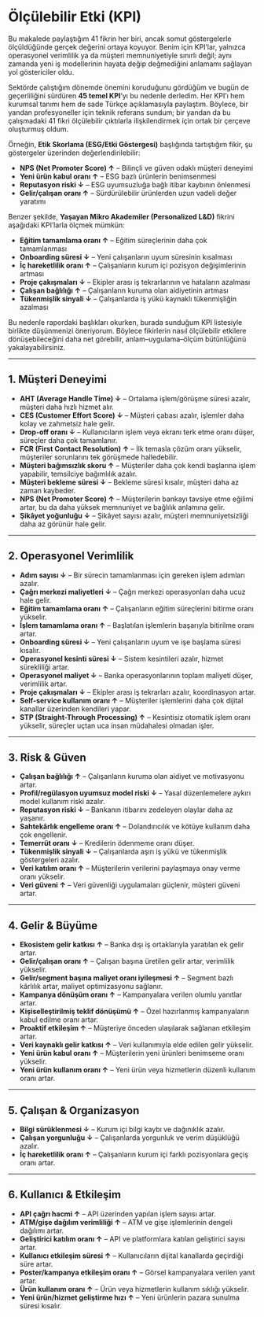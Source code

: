 # Ölçülebilir Etki (KPI)

Bu makalede paylaştığım 41 fikrin her biri, ancak somut göstergelerle ölçüldüğünde gerçek değerini ortaya koyuyor. Benim için KPI’lar, yalnızca operasyonel verimlilik ya da müşteri memnuniyetiyle sınırlı değil; aynı zamanda yeni iş modellerinin hayata değip değmediğini anlamamı sağlayan yol göstericiler oldu. 

Sektörde çalıştığım dönemde önemini koruduğunu gördüğüm ve bugün de geçerliliğini sürdüren **45 temel KPI**’yı bu nedenle derledim. Her KPI’ı hem kurumsal tanımı hem de sade Türkçe açıklamasıyla paylaştım. Böylece, bir yandan profesyoneller için teknik referans sundum; bir yandan da bu çalışmadaki 41 fikri ölçülebilir çıktılarla ilişkilendirmek için ortak bir çerçeve oluşturmuş oldum.  

Örneğin, **Etik Skorlama (ESG/Etki Göstergesi)** başlığında tartıştığım fikir, şu göstergeler üzerinden değerlendirilebilir:  
- **NPS (Net Promoter Score) ↑** – Bilinçli ve güven odaklı müşteri deneyimi  
- **Yeni ürün kabul oranı ↑** – ESG bazlı ürünlerin benimsenmesi  
- **Reputasyon riski ↓** – ESG uyumsuzluğa bağlı itibar kaybının önlenmesi  
- **Gelir/çalışan oranı ↑** – Sürdürülebilir ürünlerden uzun vadeli değer yaratımı 

Benzer şekilde, **Yaşayan Mikro Akademiler (Personalized L&D)** fikrini aşağıdaki KPI’larla ölçmek mümkün:  
- **Eğitim tamamlama oranı ↑** – Eğitim süreçlerinin daha çok tamamlanması  
- **Onboarding süresi ↓** – Yeni çalışanların uyum süresinin kısalması  
- **İç hareketlilik oranı ↑** – Çalışanların kurum içi pozisyon değişimlerinin artması  
- **Proje çakışmaları ↓** – Ekipler arası iş tekrarlarının ve hataların azalması  
- **Çalışan bağlılığı ↑** – Çalışanların kuruma olan aidiyetinin artması  
- **Tükenmişlik sinyali ↓** – Çalışanlarda iş yükü kaynaklı tükenmişliğin azalması 

Bu nedenle rapordaki başlıkları okurken, burada sunduğum KPI listesiyle birlikte düşünmenizi öneriyorum. Böylece fikirlerin nasıl ölçülebilir etkilere dönüşebileceğini daha net görebilir, anlam–uygulama–ölçüm bütünlüğünü yakalayabilirsiniz.

---

## 1. Müşteri Deneyimi
- **AHT (Average Handle Time) ↓** – Ortalama işlem/görüşme süresi azalır, müşteri daha hızlı hizmet alır.  
- **CES (Customer Effort Score) ↓** – Müşteri çabası azalır, işlemler daha kolay ve zahmetsiz hale gelir.  
- **Drop-off oranı ↓** – Kullanıcıların işlem veya ekranı terk etme oranı düşer, süreçler daha çok tamamlanır.  
- **FCR (First Contact Resolution) ↑** – İlk temasla çözüm oranı yükselir, müşteriler sorunlarını tek görüşmede halledebilir.  
- **Müşteri bağımsızlık skoru ↑** – Müşteriler daha çok kendi başlarına işlem yapabilir, temsilciye bağımlılık azalır.  
- **Müşteri bekleme süresi ↓** – Bekleme süresi kısalır, müşteri daha az zaman kaybeder.  
- **NPS (Net Promoter Score) ↑** – Müşterilerin bankayı tavsiye etme eğilimi artar, bu da daha yüksek memnuniyet ve bağlılık anlamına gelir.  
- **Şikâyet yoğunluğu ↓** – Şikâyet sayısı azalır, müşteri memnuniyetsizliği daha az görünür hale gelir.  

---

## 2. Operasyonel Verimlilik
- **Adım sayısı ↓** – Bir sürecin tamamlanması için gereken işlem adımları azalır.  
- **Çağrı merkezi maliyetleri ↓** – Çağrı merkezi operasyonları daha ucuz hale gelir.  
- **Eğitim tamamlama oranı ↑** – Çalışanların eğitim süreçlerini bitirme oranı yükselir.  
- **İşlem tamamlama oranı ↑** – Başlatılan işlemlerin başarıyla bitirilme oranı artar.  
- **Onboarding süresi ↓** – Yeni çalışanların uyum ve işe başlama süresi kısalır.  
- **Operasyonel kesinti süresi ↓** – Sistem kesintileri azalır, hizmet sürekliliği artar.  
- **Operasyonel maliyet ↓** – Banka operasyonlarının toplam maliyeti düşer, verimlilik artar.  
- **Proje çakışmaları ↓** – Ekipler arası iş tekrarları azalır, koordinasyon artar.  
- **Self-service kullanım oranı ↑** – Müşteriler işlemlerini daha çok dijital kanallar üzerinden kendileri yapar.  
- **STP (Straight-Through Processing) ↑** – Kesintisiz otomatik işlem oranı yükselir, süreçler uçtan uca insan müdahalesi olmadan işler.  

---

## 3. Risk & Güven
- **Çalışan bağlılığı ↑** – Çalışanların kuruma olan aidiyet ve motivasyonu artar.  
- **Profil/regülasyon uyumsuz model riski ↓** – Yasal düzenlemelere aykırı model kullanım riski azalır.  
- **Reputasyon riski ↓** – Bankanın itibarını zedeleyen olaylar daha az yaşanır.  
- **Sahtekârlık engelleme oranı ↑** – Dolandırıcılık ve kötüye kullanım daha çok engellenir.  
- **Temerrüt oranı ↓** – Kredilerin ödenmeme oranı düşer.  
- **Tükenmişlik sinyali ↓** – Çalışanlarda aşırı iş yükü ve tükenmişlik göstergeleri azalır.  
- **Veri katılım oranı ↑** – Müşterilerin verilerini paylaşmaya onay verme oranı yükselir.  
- **Veri güveni ↑** – Veri güvenliği uygulamaları güçlenir, müşteri güveni artar.  

---

## 4. Gelir & Büyüme
- **Ekosistem gelir katkısı ↑** – Banka dışı iş ortaklarıyla yaratılan ek gelir artar.  
- **Gelir/çalışan oranı ↑** – Çalışan başına üretilen gelir artar, verimlilik yükselir.  
- **Gelir/segment başına maliyet oranı iyileşmesi ↑** – Segment bazlı kârlılık artar, maliyet optimizasyonu sağlanır.  
- **Kampanya dönüşüm oranı ↑** – Kampanyalara verilen olumlu yanıtlar artar.  
- **Kişiselleştirilmiş teklif dönüşümü ↑** – Özel hazırlanmış kampanyaların kabul edilme oranı artar.  
- **Proaktif etkileşim ↑** – Müşteriye önceden ulaşılarak sağlanan etkileşim artar.  
- **Veri kaynaklı gelir katkısı ↑** – Veri kullanımıyla elde edilen gelir yükselir.  
- **Yeni ürün kabul oranı ↑** – Müşterilerin yeni ürünleri benimseme oranı yükselir.  
- **Yeni ürün kullanım oranı ↑** – Yeni ürün veya hizmetlerin düzenli kullanım oranı artar.  

---

## 5. Çalışan & Organizasyon
- **Bilgi sürüklenmesi ↓** – Kurum içi bilgi kaybı ve dağınıklık azalır.  
- **Çalışan yorgunluğu ↓** – Çalışanlarda yorgunluk ve verim düşüklüğü azalır.  
- **İç hareketlilik oranı ↑** – Çalışanların kurum içi farklı pozisyonlara geçiş oranı artar.  

---

## 6. Kullanıcı & Etkileşim
- **API çağrı hacmi ↑** – API üzerinden yapılan işlem sayısı artar.  
- **ATM/gişe dağılım verimliliği ↑** – ATM ve gişe işlemlerinin dengeli dağılımı artar.  
- **Geliştirici katılım oranı ↑** – API ve platformlara katılan geliştirici sayısı artar.  
- **Kullanıcı etkileşim süresi ↑** – Kullanıcıların dijital kanallarda geçirdiği süre artar.  
- **Poster/kampanya etkileşim oranı ↑** – Görsel kampanyalara verilen yanıt artar.  
- **Ürün kullanım oranı ↑** – Ürün veya hizmetlerin kullanım sıklığı yükselir.  
- **Yeni ürün/hizmet geliştirme hızı ↑** – Yeni ürünlerin pazara sunulma süresi kısalır.